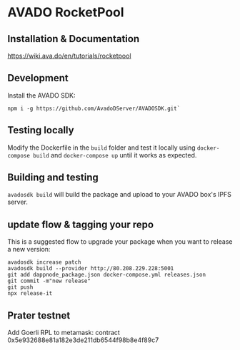 # AVADO RocketPool

## Installation & Documentation

https://wiki.ava.do/en/tutorials/rocketpool

## Development

Install the AVADO SDK:
```
npm i -g https://github.com/AvadoDServer/AVADOSDK.git`
```

## Testing locally

Modify the Dockerfile in the `build` folder and test it locally using `docker-compose build` and `docker-compose up` until it works as expected.

## Building and testing

`avadosdk build` will build the package and upload to your AVADO box's IPFS server.

## update flow & tagging your repo

This is a suggested flow to upgrade your package when you want to release a new version:

```
avadosdk increase patch
avadosdk build --provider http://80.208.229.228:5001
git add dappnode_package.json docker-compose.yml releases.json
git commit -m"new release"
git push
npx release-it
```

## Prater testnet


Add Goerli RPL to metamask: contract 0x5e932688e81a182e3de211db6544f98b8e4f89c7












